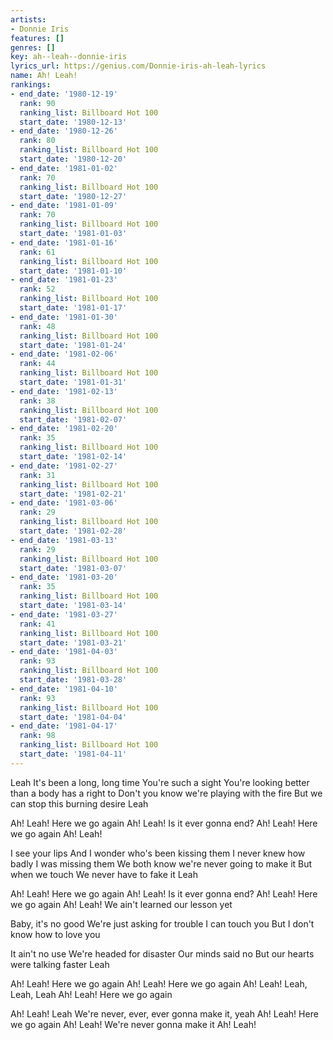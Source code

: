 ```yaml
---
artists:
- Donnie Iris
features: []
genres: []
key: ah--leah--donnie-iris
lyrics_url: https://genius.com/Donnie-iris-ah-leah-lyrics
name: Ah! Leah!
rankings:
- end_date: '1980-12-19'
  rank: 90
  ranking_list: Billboard Hot 100
  start_date: '1980-12-13'
- end_date: '1980-12-26'
  rank: 80
  ranking_list: Billboard Hot 100
  start_date: '1980-12-20'
- end_date: '1981-01-02'
  rank: 70
  ranking_list: Billboard Hot 100
  start_date: '1980-12-27'
- end_date: '1981-01-09'
  rank: 70
  ranking_list: Billboard Hot 100
  start_date: '1981-01-03'
- end_date: '1981-01-16'
  rank: 61
  ranking_list: Billboard Hot 100
  start_date: '1981-01-10'
- end_date: '1981-01-23'
  rank: 52
  ranking_list: Billboard Hot 100
  start_date: '1981-01-17'
- end_date: '1981-01-30'
  rank: 48
  ranking_list: Billboard Hot 100
  start_date: '1981-01-24'
- end_date: '1981-02-06'
  rank: 44
  ranking_list: Billboard Hot 100
  start_date: '1981-01-31'
- end_date: '1981-02-13'
  rank: 38
  ranking_list: Billboard Hot 100
  start_date: '1981-02-07'
- end_date: '1981-02-20'
  rank: 35
  ranking_list: Billboard Hot 100
  start_date: '1981-02-14'
- end_date: '1981-02-27'
  rank: 31
  ranking_list: Billboard Hot 100
  start_date: '1981-02-21'
- end_date: '1981-03-06'
  rank: 29
  ranking_list: Billboard Hot 100
  start_date: '1981-02-28'
- end_date: '1981-03-13'
  rank: 29
  ranking_list: Billboard Hot 100
  start_date: '1981-03-07'
- end_date: '1981-03-20'
  rank: 35
  ranking_list: Billboard Hot 100
  start_date: '1981-03-14'
- end_date: '1981-03-27'
  rank: 41
  ranking_list: Billboard Hot 100
  start_date: '1981-03-21'
- end_date: '1981-04-03'
  rank: 93
  ranking_list: Billboard Hot 100
  start_date: '1981-03-28'
- end_date: '1981-04-10'
  rank: 93
  ranking_list: Billboard Hot 100
  start_date: '1981-04-04'
- end_date: '1981-04-17'
  rank: 98
  ranking_list: Billboard Hot 100
  start_date: '1981-04-11'
---
```

Leah
It's been a long, long time
You're such a sight
You're looking better than a body has a right to
Don't you know we're playing with the fire
But we can stop this burning desire
Leah

Ah! Leah!
Here we go again
Ah! Leah!
Is it ever gonna end?
Ah! Leah!
Here we go again
Ah! Leah!

I see your lips
And I wonder who's been kissing them
I never knew how badly I was missing them
We both know we're never going to make it
But when we touch
We never have to fake it
Leah

Ah! Leah!
Here we go again
Ah! Leah!
Is it ever gonna end?
Ah! Leah!
Here we go again
Ah! Leah!
We ain't learned our lesson yet

Baby, it's no good
We're just asking for trouble
I can touch you
But I don't know how to love you

It ain't no use
We're headed for disaster
Our minds said no
But our hearts were talking faster
Leah

Ah! Leah!
Here we go again
Ah! Leah!
Here we go again
Ah! Leah!
Leah, Leah, Leah
Ah! Leah!
Here we go again

Ah! Leah!
Leah
We're never, ever, ever gonna make it, yeah
Ah! Leah!
Here we go again
Ah! Leah!
We're never gonna make it
Ah! Leah!
